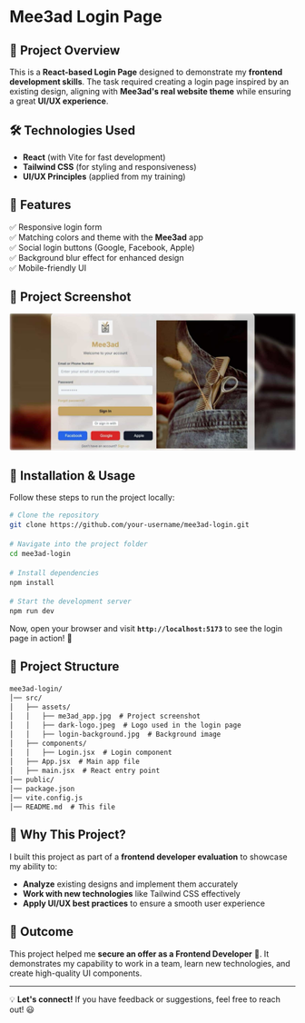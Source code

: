 # Mee3ad Login Page

## 📌 Project Overview
This is a **React-based Login Page** designed to demonstrate my **frontend development skills**. The task required creating a login page inspired by an existing design, aligning with **Mee3ad's real website theme** while ensuring a great **UI/UX experience**. 

## 🛠 Technologies Used
- **React** (with Vite for fast development)
- **Tailwind CSS** (for styling and responsiveness)
- **UI/UX Principles** (applied from my training)

## 🎯 Features
✅ Responsive login form  
✅ Matching colors and theme with the **Mee3ad** app  
✅ Social login buttons (Google, Facebook, Apple)  
✅ Background blur effect for enhanced design  
✅ Mobile-friendly UI  

## 📸 Project Screenshot
![Mee3ad Login Page](src/assets/me3ad_app.jpg)

## 🚀 Installation & Usage
Follow these steps to run the project locally:

```bash
# Clone the repository
git clone https://github.com/your-username/mee3ad-login.git

# Navigate into the project folder
cd mee3ad-login

# Install dependencies
npm install

# Start the development server
npm run dev
```

Now, open your browser and visit **`http://localhost:5173`** to see the login page in action! 🎉

## 📂 Project Structure
```
mee3ad-login/
│── src/
│   ├── assets/
│   │   ├── me3ad_app.jpg  # Project screenshot
│   │   ├── dark-logo.jpeg  # Logo used in the login page
│   │   ├── login-background.jpg  # Background image
│   ├── components/
│   │   ├── Login.jsx  # Login component
│   ├── App.jsx  # Main app file
│   ├── main.jsx  # React entry point
│── public/
│── package.json
│── vite.config.js
│── README.md  # This file
```

## 📢 Why This Project?
I built this project as part of a **frontend developer evaluation** to showcase my ability to:
- **Analyze** existing designs and implement them accurately
- **Work with new technologies** like Tailwind CSS effectively
- **Apply UI/UX best practices** to ensure a smooth user experience

## 🎉 Outcome
This project helped me **secure an offer as a Frontend Developer** 🚀. It demonstrates my capability to work in a team, learn new technologies, and create high-quality UI components.

---
💡 **Let's connect!** If you have feedback or suggestions, feel free to reach out! 😃

